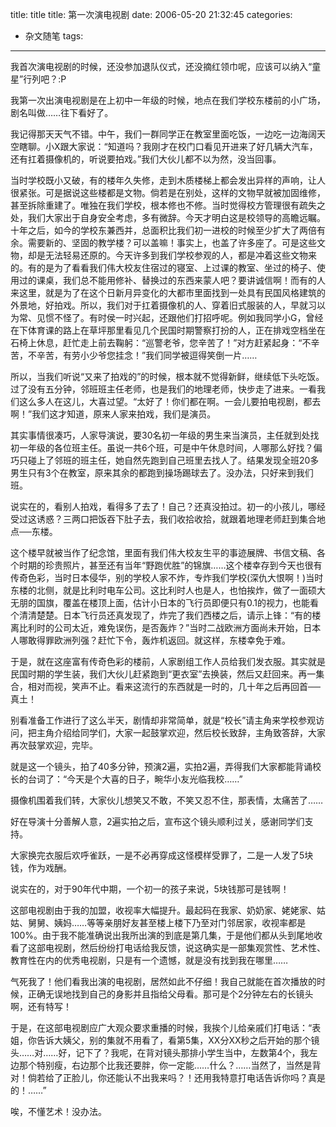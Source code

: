 

title: title
title: 第一次演电视剧
date: 2006-05-20 21:32:45
categories:
- 杂文随笔
tags: 
 
---



我首次演电视剧的时候，还没参加退队仪式，还没摘红领巾呢，应该可以纳入“童星”行列吧？:P

<!-- more -->

我第一次出演电视剧是在上初中一年级的时候，地点在我们学校东楼前的小广场，剧名叫做……往下看好了。

我记得那天天气不错。中午，我们一群同学正在教室里面吃饭，一边吃一边海阔天空瞎聊。小X跟大家说：“知道吗？我刚才在校门口看见开进来了好几辆大汽车，还有扛着摄像机的，听说要拍戏。”我们大伙儿都不以为然，没当回事。

当时学校既小又破，有的楼年久失修，走到木质楼梯上都会发出异样的声响，让人很紧张。可是据说这些楼都是文物。倘若是在别处，这样的文物早就被加固维修，甚至拆除重建了。唯独在我们学校，根本修也不修。当时觉得校方管理很有疏失之处，我们大家出于自身安全考虑，多有微辞。今天才明白这是校领导的高瞻远瞩。十年之后，如今的学校东兼西并，总面积比我们初一进校的时候至少扩大了两倍有余。需要新的、坚固的教学楼？可以盖嘛！事实上，也盖了许多座了。可是这些文物，却是无法轻易还原的。今天许多到我们学校参观的人，都是冲着这些文物来的。有的是为了看看我们伟大校友住宿过的寝室、上过课的教室、坐过的椅子、使用过的课桌，我们总不能用修补、替换过的东西来蒙人吧？要讲诚信啊！而有的人来这里，就是为了在这个日新月异变化的大都市里面找到一处具有民国风格建筑的外景地，好拍戏。所以，我们对于扛着摄像机的人、穿着旧式服装的人，早就习以为常、见惯不怪了。有时侯一时兴起，还跟他们打招呼呢。例如我同学小G，曾经在下体育课的路上在草坪那里看见几个民国时期警察打扮的人，正在排戏空档坐在石椅上休息，赶忙走上前去鞠躬：“巡警老爷，您辛苦了！”对方赶紧起身：“不辛苦，不辛苦，有劳小少爷您挂念！”我们同学被逗得笑倒一片……

所以，当我们听说“又来了拍戏的”的时候，根本就不觉得新鲜，继续低下头吃饭。过了没有五分钟，邻班班主任老师，也是我们的地理老师，快步走了进来。一看我们这么多人在这儿，大喜过望。“太好了！你们都在啊。一会儿要拍电视剧，都去啊！”我们这才知道，原来人家来拍戏，我们是演员。

其实事情很凑巧，人家导演说，要30名初一年级的男生来当演员，主任就到处找初一年级的各位班主任。虽说一共6个班，可是中午休息时间，人哪那么好找？偏巧只碰上了邻班的班主任，她自然先跑到自己班里去找人了。结果发现全班20多男生只有3个在教室，原来其余的都跑到操场踢球去了。没办法，只好来到我们班。

说实在的，看别人拍戏，看得多了去了！自己？还真没拍过。初一的小孩儿，哪经受过这诱惑？三两口把饭吞下肚子去，我们收拾收拾，就跟着地理老师赶到集合地点──东楼。

这个楼早就被当作了纪念馆，里面有我们伟大校友生平的事迹展牌、书信文稿、各个时期的珍贵照片，甚至还有当年“野跑优胜”的锦旗……这个楼幸存到今天也很有传奇色彩，当时日本侵华，别的学校人家不炸，专炸我们学校(深仇大恨啊！)当时东楼的北侧，就是比利时电车公司。这比利时人也是人，也怕挨炸，做了一面硕大无朋的国旗，覆盖在楼顶上面，估计小日本的飞行员即便只有0.1的视力，也能看个清清楚楚。日本飞行员还真发现了，炸完了我们西楼之后，请示上锋：“有的楼离比利时的公司太近，难免误伤，是否轰炸？”当时二战欧洲方面尚未开始，日本人哪敢得罪欧洲列强？赶忙下令，轰炸机返回。就这样，东楼幸免于难。

于是，就在这座富有传奇色彩的楼前，人家剧组工作人员给我们发衣服。其实就是民国时期的学生装，我们大伙儿赶紧跑到“更衣室”去换装，然后又赶回来。再一集合，相对而视，笑声不止。看来这流行的东西就是一时的，几十年之后再回首──真土！

别看准备工作进行了这么半天，剧情却非常简单，就是“校长”请主角来学校参观访问，把主角介绍给同学们，大家一起鼓掌欢迎，然后校长致辞，主角致答辞，大家再次鼓掌欢迎，完毕。

就是这一个镜头，拍了40多分钟，预演2遍，实拍2遍，弄得我们大家都能背诵校长的台词了：“今天是个大喜的日子，畹华小友光临我校……”

摄像机围着我们转，大家伙儿想笑又不敢，不笑又忍不住，那表情，太痛苦了……

好在导演十分善解人意，2遍实拍之后，宣布这个镜头顺利过关，感谢同学们支持。

大家换完衣服后欢呼雀跃，一是不必再穿成这怪模样受罪了，二是一人发了5块钱，作为戏酬。

说实在的，对于90年代中期，一个初一的孩子来说，5块钱那可是钱啊！

这部电视剧由于我的加盟，收视率大幅提升。最起码在我家、奶奶家、姥姥家、姑姑、舅舅、姨妈……等等亲朋好友甚至楼上楼下乃至对门邻居家，收视率都是100%。由于我不能准确说出我所出演的到底是第几集，于是他们都从头到尾地收看了这部电视剧，然后纷纷打电话给我反馈，说这确实是一部集观赏性、艺术性、教育性在内的优秀电视剧，只是有一个遗憾，就是没有找到我在哪里……

气死我了！他们看我出演的电视剧，居然如此不仔细！我自己就能在首次播放的时候，正确无误地找到自己的身影并且指给父母看。那可是个2分钟左右的长镜头啊，还有特写！

于是，在这部电视剧应广大观众要求重播的时候，我挨个儿给亲戚们打电话：“表姐，你告诉大姨父，别的集就不用看了，看第5集，XX分XX秒之后开始的那个镜头……对……好，记下了？我呢，在背对镜头那排小学生当中，左数第4个，我左边那个特别瘦，右边那个比我还要胖，你一定能……什么？……当然了，当然是背对！倘若给了正脸儿，你还能认不出我来吗？！还用我特意打电话告诉你吗？真是的！……”

唉，不懂艺术！没办法。